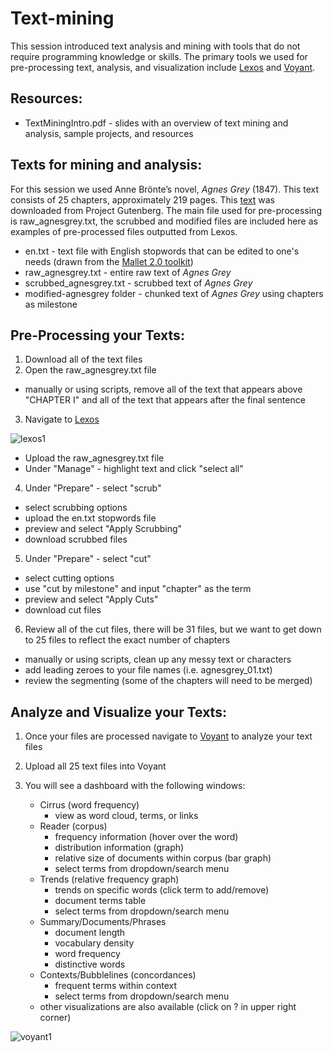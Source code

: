 # Text-mining
This session introduced text analysis and mining with tools that do not require programming knowledge or skills. The primary tools we used for pre-processing text, analysis, and visualization include <a href="http://lexos.wheatoncollege.edu/upload" target="_blank">Lexos</a> and <a href="http://voyant-tools.org/" target="_blank">Voyant</a>. 

## Resources:
* TextMiningIntro.pdf - slides with an overview of text mining and analysis, sample projects, and resources 

## Texts for mining and analysis:
For this session we used Anne Brönte’s novel, *Agnes Grey* (1847). This text consists of 25 chapters, approximately 219 pages. This <a href="http://www.gutenberg.org/files/767/767-0.txt " target="_blank">text</a> was downloaded from Project Gutenberg. The main file used for pre-processing is raw_agnesgrey.txt, the scrubbed and modified files are included here as examples of pre-processed files outputted from Lexos. 

* en.txt - text file with English stopwords that can be edited to one's needs (drawn from the <a href="http://mallet.cs.umass.edu/download.php" target="_blank">Mallet 2.0 toolkit</a>)
* raw_agnesgrey.txt - entire raw text of *Agnes Grey*
* scrubbed_agnesgrey.txt - scrubbed text of *Agnes Grey* 
* modified-agnesgrey folder - chunked text of *Agnes Grey* using chapters as milestone

## Pre-Processing your Texts:
1. Download all of the text files 
2. Open the raw_agnesgrey.txt file
    
  * manually or using scripts, remove all of the text that appears above "CHAPTER I" and all of the text that appears after the final sentence
3. Navigate to <a href="http://lexos.wheatoncollege.edu/upload" target="_blank">Lexos</a>
        
  ![lexos1](https://cloud.githubusercontent.com/assets/6841932/16316956/eba11d10-3956-11e6-8f90-22ffb32ac6f8.png)
        
  * Upload the raw_agnesgrey.txt file
  * Under "Manage" - highlight text and click "select all"

4. Under "Prepare" - select "scrub"
    
  * select scrubbing options
  * upload the en.txt stopwords file
  * preview and select "Apply Scrubbing" 
  * download scrubbed files

5. Under "Prepare" - select "cut"
    
  * select cutting options
  * use "cut by milestone" and input "chapter" as the term
  * preview and select "Apply Cuts"
  * download cut files

6. Review all of the cut files, there will be 31 files, but we want to get down to 25 files to reflect the exact number of chapters
    
  * manually or using scripts, clean up any messy text or characters
  * add leading zeroes to your file names (i.e. agnesgrey_01.txt)
  * review the segmenting (some of the chapters will need to be merged)

## Analyze and Visualize your Texts:
1. Once your files are processed navigate to <a href="http://voyant-tools.org/" target="_blank">Voyant</a> to analyze your text files
2. Upload all 25 text files into Voyant
3. You will see a dashboard with the following windows:
        
    * Cirrus (word frequency)
        * view as word cloud, terms, or links
    * Reader (corpus)
        * frequency information (hover over the word)
        * distribution information (graph)
        * relative size of documents within corpus (bar graph)
        * select terms from dropdown/search menu
    * Trends (relative frequency graph)
        * trends on specific words (click term to add/remove)
        * document terms table
        * select terms from dropdown/search menu
    * Summary/Documents/Phrases
        * document length
        * vocabulary density
        * word frequency
        * distinctive words 
    * Contexts/Bubblelines (concordances)
        * frequent terms within context
        * select terms from dropdown/search menu
    * other visualizations are also available (click on ? in upper right corner)

![voyant1](https://cloud.githubusercontent.com/assets/6841932/16317019/28bf6a6c-3957-11e6-9170-5febd585d0a6.png)



